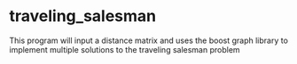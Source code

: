 # traveling_salesman
This program will input a distance matrix and uses the boost graph library
to implement multiple solutions to the traveling salesman problem